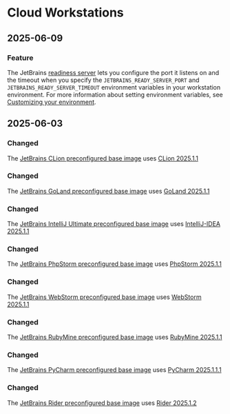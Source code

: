 # Cloud Workstations

## 2025-06-09

### Feature

The JetBrains [readiness server](https://cloud.google.com/workstations/docs/develop-code-using-local-jetbrains-ides#add_a_server_readiness_check) lets you configure the port it listens on and the timeout when you specify the `JETBRAINS_READY_SERVER_PORT` and `JETBRAINS_READY_SERVER_TIMEOUT` environment variables in your workstation environment. For more information about setting environment variables, see [Customizing your environment](https://cloud.google.com/workstations/docs/create-configuration#customize_environment).

## 2025-06-03

### Changed

The [JetBrains CLion preconfigured base image](https://cloud.google.com/workstations/docs/preconfigured-base-images#list_of_preconfigured_base_images) uses [CLion 2025.1.1](https://youtrack.jetbrains.com/articles/CPP-A-230654398/CLion-2025.1.1-251.25410.104-build-Release-Notes)

### Changed

The [JetBrains GoLand preconfigured base image](https://cloud.google.com/workstations/docs/preconfigured-base-images#list_of_preconfigured_base_images) uses [GoLand 2025.1.1](https://youtrack.jetbrains.com/articles/GO-A-231735963/GoLand-2025.1.1-251.25410.140-build-Release-Notes)

### Changed

The [JetBrains IntelliJ Ultimate preconfigured base image](https://cloud.google.com/workstations/docs/preconfigured-base-images#list_of_preconfigured_base_images) uses [IntelliJ-IDEA 2025.1.1](https://youtrack.jetbrains.com/articles/IDEA-A-2100662430/IntelliJ-IDEA-2025.1.1.1-251.25410.129-build-Release-Notes)

### Changed

The [JetBrains PhpStorm preconfigured base image](https://cloud.google.com/workstations/docs/preconfigured-base-images#list_of_preconfigured_base_images) uses [PhpStorm 2025.1.1](https://youtrack.jetbrains.com/articles/WI-A-231736231/PhpStorm-2025.1.1-251.25410.148-build-Release-Notes)

### Changed

The [JetBrains WebStorm preconfigured base image](https://cloud.google.com/workstations/docs/preconfigured-base-images#list_of_preconfigured_base_images) uses [WebStorm 2025.1.1](https://youtrack.jetbrains.com/articles/WEB-A-233538594/WebStorm-2025.1.1-251.25410.117-build-Release-Notes)

### Changed

The [JetBrains RubyMine preconfigured base image](https://cloud.google.com/workstations/docs/preconfigured-base-images#list_of_preconfigured_base_images) uses [RubyMine 2025.1.1](https://youtrack.jetbrains.com/articles/RUBY-A-220365264/RubyMine-2025.1.1-251.25410.120-build-Release-Notes)

### Changed

The [JetBrains PyCharm preconfigured base image](https://cloud.google.com/workstations/docs/preconfigured-base-images#list_of_preconfigured_base_images) uses [PyCharm 2025.1.1.1](https://youtrack.jetbrains.com/articles/PY-A-233538403/PyCharm-2025.1.1.1-251.25410.159-build-Release-Notes)

### Changed

The [JetBrains Rider preconfigured base image](https://cloud.google.com/workstations/docs/preconfigured-base-images#list_of_preconfigured_base_images) uses [Rider 2025.1.2](https://youtrack.jetbrains.com/issues?q=project:%20Rider%20%7Bavailable%20in%7D:%20%7B2025.1.2%20(251.25410.119)%7D)

